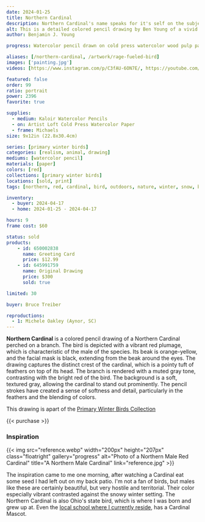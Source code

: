 ```yaml
---
date: 2024-01-25
title: Northern Cardinal
description: Northern Cardinal's name speaks for it's self on the subject of this watercolor pencil drawing. A brightly colored bird I am fond of.
alt: This is a detailed colored pencil drawing by Ben Young of a vivid red cardinal perched on a snowy branch.
author: Benjamin J. Young

progress: Watercolor pencil drawn on cold press watercolor wood pulp paper. Anytime I do realism such as this, it's quite time intensive. This artwork took a few weeks of stages of coming back to it and doing a little progress at a time.

aliases: [/northern-cardinal, /artwork/rage-fueled-bird]
images: ['painting.jpg']
videos: [https://www.instagram.com/p/C3fAU-6ON7E/, https://youtube.com/shorts/JsbqhoQqTnA]

featured: false
order: 99
ratio: portrait
power: 2396
favorite: true

supplies:
  - medium: Kaloir Watercolor Pencils
  - on: Artist Loft Cold Press Watercolor Paper
  - frame: Michaels
size: 9x12in (22.8x30.4cm)

series: [primary winter birds]
categories: [realism, animal, drawing]
mediums: [watercolor pencil]
materials: [paper]
colors: [red]
collections: [primary winter birds]
locations: [sold, print]
tags: [northern, red, cardinal, bird, outdoors, nature, winter, snow, branch, perched, overcast, warm]

inventory:
  - buyer: 2024-04-17
  - home: 2024-01-25 - 2024-04-17

hours: 9
frame cost: $60

status: sold
products:
    - id: 650002838
      name: Greeting Card
      price: $12.99
    - id: 645991759
      name: Original Drawing
      price: $300
      sold: true

limited: 30

buyer: Bruce Treiber

reproductions:
  - 1: Michele Oakley (Aynor, SC)
---
```


**Northern Cardinal** is a colored pencil drawing of a Northern Cardinal perched on a branch. The bird is depicted with a vibrant red plumage, which is characteristic of the male of the species. Its beak is orange-yellow, and the facial mask is black, extending from the beak around the eyes. The drawing captures the distinct crest of the cardinal, which is a pointy tuft of feathers on top of its head. The branch is rendered with a muted gray tone, contrasting with the bright red of the bird. The background is a soft, textured gray, allowing the cardinal to stand out prominently. The pencil strokes have created a sense of softness and detail, particularly in the feathers and the blending of colors.

<!--more-->

This drawing is apart of the [Primary Winter Birds Collection](/collections/primary-winter-birds/)

{{< purchase >}}

### Inspiration ###

{{< img src="reference.webp" width="200px" height="207px" class="floatright" gallery="progress" alt="Photo of a Northern Male Red Cardinal" title="A Northern Male Cardinal" link="reference.jpg" >}}

The inspiration came to me one morning, after watching a Cardinal eat some seed I had left out on my back patio. I'm not a fan of birds, but males like these are certainly beautiful, but very hostile and territorial. Their color especially vibrant contrasted against the snowy winter setting. The Northern Cardinal is also Ohio's state bird, which is where I was born and grew up at. Even the [local school where I currently reside](https://www.sandyvalleylocal.org), has a Cardinal Mascot.
